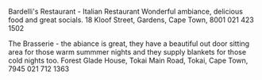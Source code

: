 Bardelli's Restaurant - Italian Restaurant
Wonderful ambiance, delicious food and great socials.
18 Kloof Street, Gardens, Cape Town, 8001
021 423 1502

The Brasserie - the abiance is great, they have a beautiful out door sitting area for those warm summmer nights and they supply blankets for those cold nights too.
Forest Glade House, Tokai Main Road, Tokai, Cape Town, 7945
 021 712 1363
